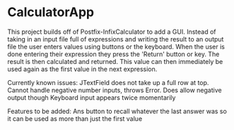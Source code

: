 # CalculatorApp

This project builds off of Postfix-InfixCalculator to add a GUI.
Instead of taking in an input file full of expressions and writing the result to an output file the user enters values using buttons or the keyboard.
When the user is done entering their expression they press the 'Return' button or key. The result is then calculated and returned.
This value can then immediately be used again as the first value in the next expression.

Currently known issues:
JTextField does not take up a full row at top.
Cannot handle negative number inputs, throws Error. Does allow negative output though
Keyboard input appears twice momentarily

Features to be added:
Ans button to recall whatever the last answer was so it can be used as more than just the first value
